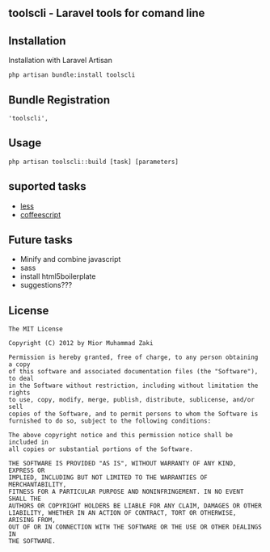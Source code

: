 ## toolscli - Laravel tools for comand line





## Installation

Installation with Laravel Artisan

	php artisan bundle:install toolscli

## Bundle Registration

	'toolscli',

## Usage

	php artisan toolscli::build [task] [parameters]


## suported tasks

* [less](/flaviozantut/toolscli/blob/master/docs/less.md)
* [coffeescript](/flaviozantut/toolscli/blob/master/docs/coffeescript.md)


## Future tasks

* Minify and combine javascript
* sass
* install html5boilerplate
* suggestions???


## License

	The MIT License

	Copyright (C) 2012 by Mior Muhammad Zaki  

	Permission is hereby granted, free of charge, to any person obtaining a copy
	of this software and associated documentation files (the "Software"), to deal
	in the Software without restriction, including without limitation the rights
	to use, copy, modify, merge, publish, distribute, sublicense, and/or sell
	copies of the Software, and to permit persons to whom the Software is
	furnished to do so, subject to the following conditions:

	The above copyright notice and this permission notice shall be included in
	all copies or substantial portions of the Software.

	THE SOFTWARE IS PROVIDED "AS IS", WITHOUT WARRANTY OF ANY KIND, EXPRESS OR
	IMPLIED, INCLUDING BUT NOT LIMITED TO THE WARRANTIES OF MERCHANTABILITY,
	FITNESS FOR A PARTICULAR PURPOSE AND NONINFRINGEMENT. IN NO EVENT SHALL THE
	AUTHORS OR COPYRIGHT HOLDERS BE LIABLE FOR ANY CLAIM, DAMAGES OR OTHER
	LIABILITY, WHETHER IN AN ACTION OF CONTRACT, TORT OR OTHERWISE, ARISING FROM,
	OUT OF OR IN CONNECTION WITH THE SOFTWARE OR THE USE OR OTHER DEALINGS IN
	THE SOFTWARE.